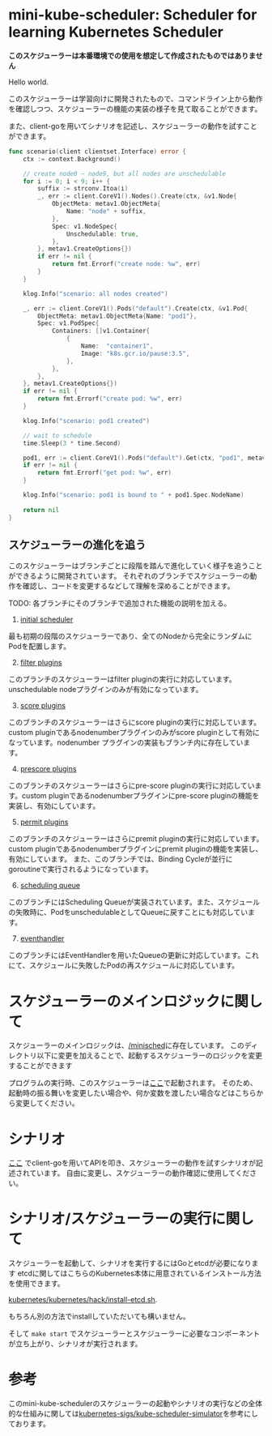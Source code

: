 # mini-kube-scheduler: Scheduler for learning Kubernetes Scheduler

**このスケジューラーは本番環境での使用を想定して作成されたものではありません**

Hello world.

このスケジューラーは学習向けに開発されたもので、コマンドライン上から動作を確認しつつ、スケジューラーの機能の実装の様子を見て取ることができます。

また、client-goを用いてシナリオを記述し、スケジューラーの動作を試すことができます。

```go
func scenario(client clientset.Interface) error {
	ctx := context.Background()

	// create node0 ~ node9, but all nodes are unschedulable
	for i := 0; i < 9; i++ {
		suffix := strconv.Itoa(i)
		_, err := client.CoreV1().Nodes().Create(ctx, &v1.Node{
			ObjectMeta: metav1.ObjectMeta{
				Name: "node" + suffix,
			},
			Spec: v1.NodeSpec{
				Unschedulable: true,
			},
		}, metav1.CreateOptions{})
		if err != nil {
			return fmt.Errorf("create node: %w", err)
		}
	}

	klog.Info("scenario: all nodes created")

	_, err := client.CoreV1().Pods("default").Create(ctx, &v1.Pod{
		ObjectMeta: metav1.ObjectMeta{Name: "pod1"},
		Spec: v1.PodSpec{
			Containers: []v1.Container{
				{
					Name:  "container1",
					Image: "k8s.gcr.io/pause:3.5",
				},
			},
		},
	}, metav1.CreateOptions{})
	if err != nil {
		return fmt.Errorf("create pod: %w", err)
	}

	klog.Info("scenario: pod1 created")

	// wait to schedule
	time.Sleep(3 * time.Second)

	pod1, err := client.CoreV1().Pods("default").Get(ctx, "pod1", metav1.GetOptions{})
	if err != nil {
		return fmt.Errorf("get pod: %w", err)
	}

    klog.Info("scenario: pod1 is bound to " + pod1.Spec.NodeName)
	
	return nil
}
```

## スケジューラーの進化を追う

このスケジューラーはブランチごとに段階を踏んで進化していく様子を追うことができるように開発されています。
それぞれのブランチでスケジューラーの動作を確認し、コードを変更するなどして理解を深めることができます。

TODO: 各ブランチにそのブランチで追加された機能の説明を加える。

1. [initial scheduler](/tree/01/init-scheduler)

最も初期の段階のスケジューラーであり、全てのNodeから完全にランダムにPodを配置します。

2. [filter plugins](/tree/02/filter-plugin)

このブランチのスケジューラーはfilter pluginの実行に対応しています。unschedulable nodeプラグインのみが有効になっています。

3. [score plugins](/tree/03/score-plugin)

このブランチのスケジューラーはさらにscore pluginの実行に対応しています。custom pluginであるnodenumberプラグインのみがscore pluginとして有効になっています。nodenumber プラグインの実装もブランチ内に存在しています。

4. [prescore plugins](/tree/04/prescore-plugins)

このブランチのスケジューラーはさらにpre-score pluginの実行に対応しています。custom pluginであるnodenumberプラグインにpre-score pluginの機能を実装し、有効にしています。

5. [permit plugins](/tree/05/permit-plugins)

このブランチのスケジューラーはさらにpremit pluginの実行に対応しています。custom pluginであるnodenumberプラグインにpremit pluginの機能を実装し、有効にしています。
また、このブランチでは、Binding Cycleが並行にgoroutineで実行されるようになっています。

6. [scheduling queue](/tree/06/scheduling-queue)

このブランチにはScheduling Queueが実装されています。また、スケジュールの失敗時に、PodをunschedulableとしてQueueに戻すことにも対応しています。

7. [eventhandler](/tree/07/event-handler)

このブランチにはEventHandlerを用いたQueueの更新に対応しています。これにて、スケジュールに失敗したPodの再スケジュールに対応しています。


# スケジューラーのメインロジックに関して

スケジューラーのメインロジックは、[/minisched](./minisched)に存在しています。
このディレクトリ以下に変更を加えることで、起動するスケジューラーのロジックを変更することができます

プログラムの実行時、このスケジューラーは[ここ](/scheduler/scheduler.go#L50-L80)で起動されます。
そのため、起動時の振る舞いを変更したい場合や、何か変数を渡したい場合などはこちらから変更してください。

# シナリオ

[ここ](/sched.go#L70) でclient-goを用いてAPIを叩き、スケジューラーの動作を試すシナリオが記述されています。
自由に変更し、スケジューラーの動作確認に使用してください。

# シナリオ/スケジューラーの実行に関して

スケジューラーを起動して、シナリオを実行するにはGoとetcdが必要になります
etcdに関してはこちらのKubernetes本体に用意されているインストール方法を使用できます。

[kubernetes/kubernetes/hack/install-etcd.sh](https://github.com/kubernetes/kubernetes/blob/master/hack/install-etcd.sh).

もちろん別の方法でinstallしていただいても構いません。

そして `make start` でスケジューラーとスケジューラーに必要なコンポーネントが立ち上がり、シナリオが実行されます。

# 参考

このmini-kube-schedulerのスケジューラーの起動やシナリオの実行などの全体的な仕組みに関しては[kubernetes-sigs/kube-scheduler-simulator](https://github.com/kubernetes-sigs/kube-scheduler-simulator)を参考にしております。
